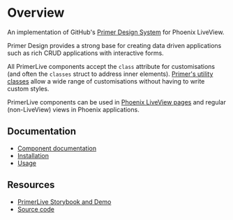# Overview

<p>
An implementation of GitHub's <a href="https://primer.style/design/" target="blank">Primer Design System</a> for Phoenix LiveView.
</p>

<p>
Primer Design provides a strong base for creating data driven applications such as rich CRUD applications with interactive forms.
</p>

<p>
All PrimerLive components accept the <code>class</code> attribute for customisations (and often the <code>classes</code> struct to address inner elements). <a href="https://primer.style/design/foundations/css-utilities/getting-started" target="blank">Primer's utility classes</a> allow a wide range of customisations without having to write custom styles.
</p>

<p>
PrimerLive components can be used in <a href="https://github.com/phoenixframework/phoenix_live_view" target="_blank">Phoenix LiveView pages</a> and regular (non-LiveView) views in Phoenix applications.
</p>

## Documentation

- [Component documentation](`PrimerLive.Component`)
- [Installation](doc-extra/installation.md)
- [Usage](doc-extra/usage.md)

## Resources

- [PrimerLive Storybook and Demo](https://primer-live.org)
- [Source code](https://github.com/ArthurClemens/primer_live)